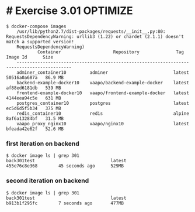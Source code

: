 # # Exercise 3.01 OPTIMIZE 

    $ docker-compose images
        /usr/lib/python2.7/dist-packages/requests/__init__.py:80: RequestsDependencyWarning: urllib3 (1.22) or chardet (2.1.1) doesn't match a supported version!
        RequestsDependencyWarning)
                Container                    Repository              Tag       Image Id      Size  
        -------------------------------------------------------------------------------------------
        adminer_container10         adminer                         latest   50516a0a687a   86.9 MB
        backend-example-docker10    vaapo/backend-example-docker    latest   af88ed6181db   539 MB 
        frontend-example-docker10   vaapo/frontend-example-docker   latest   4144eea94c5e   631 MB 
        postgres_container10        postgres                        latest   ec5d6d5f5b34   375 MB 
        redis_container10           redis                           alpine   8af6a13284bf   31.5 MB
        vaapo_proxy_nginx10         vaapo/nginx10                   latest   bfeada42e62f   52.6 MB
    
### first iteration on backend
    $ docker image ls | grep 301
    back301test                             latest              455e76c8e368        45 seconds ago      529MB
### second iteration on backend
    $ docker image ls | grep 301
    back301test                             latest              b913b1f295fc        7 seconds ago       477MB